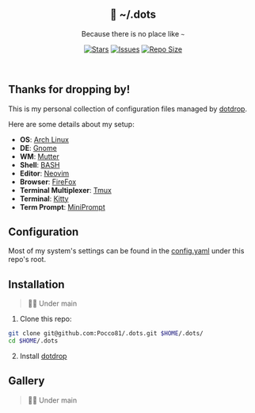<p align="center">
  <h2 align="center">🍙 ~/.dots</h2>
</p>

<p align="center">
	Because there is no place like <code>~</code>
</p>

<p align="center">
	<a href="https://github.com/Pocco81/.dots/stargazers">
		<img alt="Stars" src="https://img.shields.io/github/stars/Pocco81/.dots?style=for-the-badge&logo=starship&color=C9CBFF&logoColor=D9E0EE&labelColor=302D41"></a>
	<a href="https://github.com/Pocco81/.dots/issues">
		<img alt="Issues" src="https://img.shields.io/github/issues/Pocco81/.dots?style=for-the-badge&logo=bilibili&color=F5E0DC&logoColor=D9E0EE&labelColor=302D41"></a>
	<a href="https://github.com/Pocco81/.dots">
		<img alt="Repo Size" src="https://img.shields.io/github/repo-size/Pocco81/.dots?color=%23DDB6F2&label=SIZE&logo=codesandbox&style=for-the-badge&logoColor=D9E0EE&labelColor=302D41"/></a>
</p>

&nbsp;

## Thanks for dropping by!

This is my personal collection of configuration files managed by [dotdrop](https://github.com/deadc0de6/dotdrop).

Here are some details about my setup:

+ **OS**: [Arch Linux](https://archlinux.org/)
+ **DE**: [Gnome](https://www.gnome.org)
+ **WM**: [Mutter](https://gitlab.gnome.org/GNOME/mutter)
+ **Shell**: [BASH](https://github.com/bminor/bash)
+ **Editor**: [Neovim](https://github.com/neovim/neovim/)
+ **Browser**: [FireFox](https://www.mozilla.org/en-US/firefox/new/?redirect_source=firefox-com)
+ **Terminal Multiplexer**: [Tmux](https://github.com/tmux/tmux)
+ **Terminal**: [Kitty](https://github.com/kovidgoyal/kitty)
+ **Term Prompt**: [MiniPrompt](https://github.com/Pocco81/MiniPrompt)

## Configuration

Most of my system's settings can be found in the [config.yaml](https://github.com/Pocco81/.dots/blob/main/config.yaml) under this repo's root.

## Installation

> 👷🛑 Under main

1. Clone this repo:
```bash
git clone git@github.com:Pocco81/.dots.git $HOME/.dots/
cd $HOME/.dots
```

2. Install [dotdrop](https://github.com/deadc0de6/dotdrop)

## Gallery

> 👷🛑 Under main
